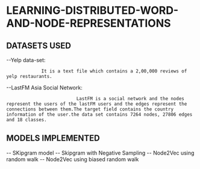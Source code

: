 # LEARNING-DISTRIBUTED-WORD-AND-NODE-REPRESENTATIONS

## DATASETS USED
--Yelp data-set: 

                 It is a text file which contains a 2,00,000 reviews of yelp restaurants.
                 
--LastFM Asia Social Network:

                              LastFM is a social network and the nodes represent the users of the lastFM users and the edges represent the connections between them.The target field contains the country information of the user.the data set contains 7264 nodes, 27806 edges and 18 classes.
                              
 ## MODELS IMPLEMENTED
 -- SKipgram model
 -- Skipgram with Negative Sampling
 -- Node2Vec using random walk
 -- Node2Vec using biased random walk
 
 
                              
                              
                              
